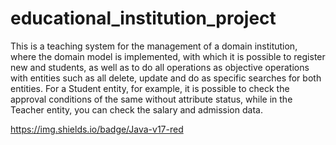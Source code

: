 # educational_institution_project
 

<p>This is a teaching system for the management of a domain institution, where the domain model is implemented, with which it is possible to register new and students, as well as to do all operations as objective operations with entities such as all delete, update and do as specific searches for both entities. For a Student entity, for example, it is possible to check the approval conditions of the same without attribute status, while in the Teacher entity, you can check the salary and admission data.</p>

https://img.shields.io/badge/Java-v17-red

